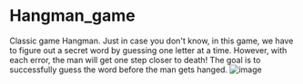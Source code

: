 # Hangman_game
Classic game Hangman. Just in case you don't know, in this game, we have to figure out a secret word by guessing one letter at a time. However, with each error, the man will get one step closer to death! The goal is to successfully guess the word before the man gets hanged.
![image](https://user-images.githubusercontent.com/99491096/206863979-d3a17f1c-e578-40fd-b1bd-a878b70e5050.png)
